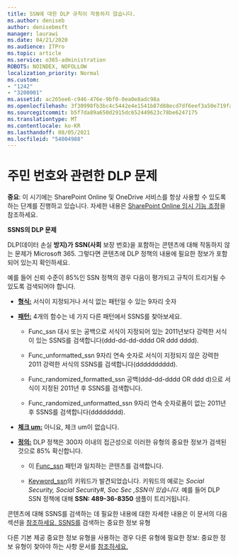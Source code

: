 ```yaml
---
title: SSN에 대한 DLP 규칙이 작동하지 않습니다.
ms.author: deniseb
author: denisebmsft
manager: laurawi
ms.date: 04/21/2020
ms.audience: ITPro
ms.topic: article
ms.service: o365-administration
ROBOTS: NOINDEX, NOFOLLOW
localization_priority: Normal
ms.custom:
- "1242"
- "3200001"
ms.assetid: ac265ee6-c946-476e-9bf0-0ea0e8adc98a
ms.openlocfilehash: 3f30998fb3bc4c5442e4e1541b87d88ecd7df6eef3a50e719fa5014eb86af39c
ms.sourcegitcommit: b5f7da89a650d2915dc652449623c78be6247175
ms.translationtype: MT
ms.contentlocale: ko-KR
ms.lasthandoff: 08/05/2021
ms.locfileid: "54004988"
---
```

# <a name="dlp-issues-with-social-security-numbers"></a>주민 번호와 관련한 DLP 문제

**중요**: 이 시기에는 SharePoint Online 및 OneDrive 서비스를 항상 사용할 수 있도록 하는 단계를 진행하고 있습니다. 자세한 내용은 [SharePoint Online 임시 기능 조정](https://aka.ms/ODSPAdjustments)을 참조하세요.

**SSNS의 DLP 문제**

DLP(데이터 손실 **방지)가** **SSN(사회** 보장 번호)을 포함하는 콘텐츠에 대해 작동하지 않는 문제가 Microsoft 365. 그렇다면 콘텐츠에 DLP 정책의 내용에 필요한 정보가 포함되어 있는지 확인하세요. 
  
예를 들어 신뢰 수준이 85%인 SSN 정책의 경우 다음이 평가되고 규칙이 트리거될 수 있도록 검색되어야 합니다.
  
- **[형식:](https://docs.microsoft.com/microsoft-365/compliance/sensitive-information-type-entity-definitions#format-80)** 서식이 지정되거나 서식 없는 패턴일 수 있는 9자리 숫자

- **[패턴:](https://msconnect.microsoft.com/https:/docs.microsoft.com/office365/securitycompliance/what-the-sensitive-information-types-look-for#pattern-80)** 4개의 함수는 네 가지 다른 패턴에서 SSNS를 찾아보세요.

  - Func_ssn 대시 또는 공백으로 서식이 지정되어 있는 2011년보다 강력한 서식이 있는 SSNS를 검색합니다(ddd-dd-dd-dddd OR ddd dddd).

  - Func_unformatted_ssn 9자리 연속 숫자로 서식이 지정되지 않은 강력한 2011 강력한 서식의 SSNS를 검색합니다(dddddddddd).

  - Func_randomized_formatted_ssn 공백(ddd-dd-dddd OR ddd d)으로 서식이 지정된 2011년 후 SSNS를 검색합니다.

  - Func_randomized_unformatted_ssn 9자리 연속 숫자로폼이 없는 2011년 후 SSNS를 검색합니다(dddddddd).

- **[체크 um:](https://docs.microsoft.com/microsoft-365/compliance/sensitive-information-type-entity-definitions#checksum-79)** 아니요, 체크 um이 없습니다.

- **[정의:](https://docs.microsoft.com/microsoft-365/compliance/sensitive-information-type-entity-definitions#definition-80)** DLP 정책은 300자 이내의 접근성으로 이러한 유형의 중요한 정보가 검색된 것으로 85% 확신합니다.

  - 이 [Func_ssn](https://docs.microsoft.com/microsoft-365/compliance/sensitive-information-type-entity-definitions#pattern-80) 패턴과 일치하는 콘텐츠를 검색합니다.

  - [Keyword_ssn](https://docs.microsoft.com/microsoft-365/compliance/sensitive-information-type-entity-definitions#keyword_ssn)의 키워드가 발견되었습니다. 키워드의 예로는 *Social Security, Social Security#, Soc Sec ,SSN이 있습니다.* 예를 들어 DLP SSN 정책에 대해 **SSN: 489-36-8350** 샘플이 트리거됩니다.
  
콘텐츠에 대해 SSNS를 검색하는 데 필요한 내용에 대한 자세한 내용은 이 문서의 다음 섹션을 [참조하세요. SSNS를](https://docs.microsoft.com/microsoft-365/compliance/sensitive-information-type-entity-definitions#us-social-security-number-ssn) 검색하는 중요한 정보 유형
  
다른 기본 제공 중요한 정보 유형을 사용하는 경우 다른 유형에 필요한 정보: 중요한 정보 유형이 찾아야 하는 사항 문서를 [참조하세요.](https://docs.microsoft.com/microsoft-365/compliance/sensitive-information-type-entity-definitions)
  
